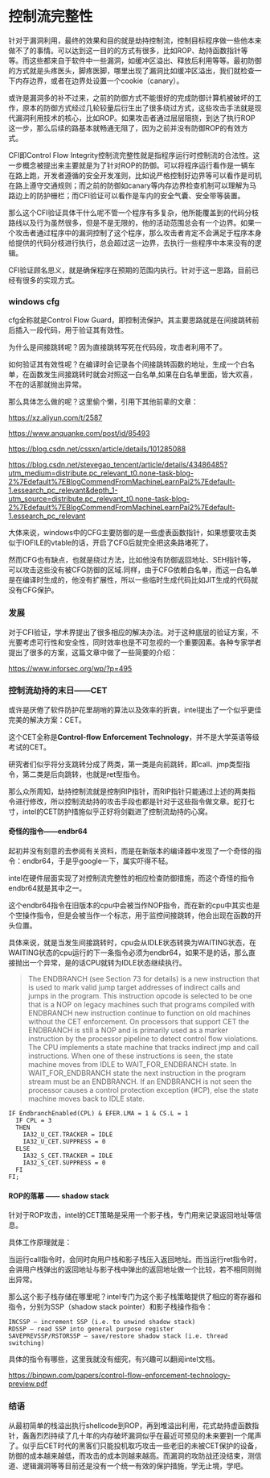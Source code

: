# 控制流完整性

针对于漏洞利用，最终的效果和目的就是劫持控制流，控制目标程序做一些他本来做不了的事情。可以达到这一目的的方式有很多，比如ROP、劫持函数指针等等。而这些都来自于软件中一些漏洞，如缓冲区溢出、释放后利用等等。最初防御的方式就是头疼医头，脚疼医脚，哪里出现了漏洞比如缓冲区溢出，我们就检查一下内存边界，或者在边界处设置一个cookie（canary）。

或许是漏洞多的补不过来，之前的防御方式不能很好的完成防御计算机被破坏的工作，原本的防御方式经过几轮较量后衍生出了很多绕过方式，这些攻击手法就是现代漏洞利用技术的核心，比如ROP。如果攻击者通过层层阻挠，到达了执行ROP这一步，那么后续的路基本就畅通无阻了，因为之前并没有防御ROP的有效方式。

CFI即Control Flow Integrity控制流完整性就是指程序运行时控制流的合法性。这一步概念被提出来主要就是为了针对ROP的防御。可以将程序运行看作是一辆车在路上跑，开发者遵循的安全开发准则，比如说严格控制好边界等可以看作是司机在路上遵守交通规则；而之前的防御如canary等内存边界检查机制可以理解为马路边上的防护栅栏；而CFI验证可以看作是车内的安全气囊、安全带等装置。

那么这个CFI验证具体干什么呢不管一个程序有多复杂，他所能覆盖到的代码分枝路线以及行为虽然很多，但是不是无限的，他的活动范围总会有一个边界。如果一个攻击者通过程序中的漏洞控制了这个程序，那么攻击者肯定不会满足于程序本身给提供的代码分枝进行执行，总会超过这一边界，去执行一些程序中本来没有的逻辑。

CFI验证顾名思义，就是确保程序在预期的范围内执行。针对于这一思路，目前已经有很多的实现方式。

### windows cfg

cfg全称就是Control Flow Guard，即控制流保护。其主要思路就是在间接跳转前后插入一段代码，用于验证其有效性。

为什么是间接跳转呢？因为直接跳转写死在代码段，攻击者利用不了。

如何验证其有效性呢？在编译时会记录各个间接跳转函数的地址，生成一个白名单，在函数发生间接跳转时就会对照这一白名单,如果在白名单里面，皆大欢喜，不在的话那就抛出异常。

那么具体怎么做的呢？这里偷个懒，引用下其他前辈的文章：

https://xz.aliyun.com/t/2587

https://www.anquanke.com/post/id/85493

https://blog.csdn.net/cssxn/article/details/101285088

https://blog.csdn.net/stevegao_tencent/article/details/43486485?utm_medium=distribute.pc_relevant_t0.none-task-blog-2%7Edefault%7EBlogCommendFromMachineLearnPai2%7Edefault-1.essearch_pc_relevant&depth_1-utm_source=distribute.pc_relevant_t0.none-task-blog-2%7Edefault%7EBlogCommendFromMachineLearnPai2%7Edefault-1.essearch_pc_relevant

大体来说，windows中的CFG主要防御的是一些虚表函数指针，如果想要攻击类似于IOFILE的vtable的话，开启了CFG后就完全把这条路堵死了。

然而CFG也有缺点，也就是绕过方法，比如他没有防御返回地址、SEH指针等，可以攻击这些没有被CFG防御的区域.同样，由于CFG依赖白名单，而这一白名单是在编译时生成的，他没有扩展性，所以一些临时生成代码比如JIT生成的代码就没有CFG保护。

### 发展

对于CFI验证，学术界提出了很多相应的解决办法。对于这种底层的验证方案，不光要考虑可行性和安全性，同时效率也是不可忽视的一个重要因素。各种专家学者提出了很多的方案，这篇文章中做了一些简要的介绍：

https://www.inforsec.org/wp/?p=495

### 控制流劫持的末日——CET

或许是厌倦了软件防护花里胡哨的算法以及效率的折衷，intel提出了一个似乎更佳完美的解决方案：CET。

这个CET全称是**Control-flow Enforcement Technology**，并不是大学英语等级考试的CET。

研究者们似乎将分支跳转分成了两类，第一类是向前跳转，即call、jmp类型指令，第二类是后向跳转，也就是ret型指令。

那么众所周知，劫持控制流就是控制RIP指针，而RIP指针只能通过上述的两类指令进行修改，所以控制流劫持的攻击手段也都是针对于这些指令做文章。蛇打七寸，intel的CET防护措施似乎正好将剑戳进了控制流劫持的心窝。

#### 奇怪的指令——endbr64

起初并没有刻意的去参阅有关资料，而是在新版本的编译器中发现了一个奇怪的指令：endbr64，于是乎google一下，属实吓得不轻。

intel在硬件层面实现了对控制流完整性的相应检查防御措施，而这个奇怪的指令endbr64就是其中之一。

这个endbr64指令在旧版本的cpu中会被当作NOP指令，而在新的cpu中其实也是个空操作指令，但是会被当作一个标志，用于监控间接跳转，他会出现在函数的开头位置。

具体来说，就是当发生间接跳转时，cpu会从IDLE状态转换为WAITING状态，在WAITING状态的cpu运行的下一条指令必须为endbr64，如果不是的话，那么直接抛出一个异常，是的话CPU就转为IDLE状态继续执行。

> The ENDBRANCH (see Section 73 for details) is a new instruction that is used to mark valid jump target addresses of indirect calls and jumps in the program. This instruction opcode is selected to be one that is a NOP on legacy machines such that programs compiled with ENDBRANCH new instruction continue to function on old machines without the CET enforcement. On processors that support CET the ENDBRANCH is still a NOP and is primarily used as a marker instruction by the processor pipeline to detect control flow violations. The CPU implements a state machine that tracks indirect jmp and call instructions. When one of these instructions is seen, the state machine moves from IDLE to WAIT_FOR_ENDBRANCH state. In WAIT_FOR_ENDBRANCH state the next instruction in the program stream must be an ENDBRANCH. If an ENDBRANCH is not seen the processor causes a control protection exception (#CP), else the state machine moves back to IDLE state.

```
IF EndbranchEnabled(CPL) & EFER.LMA = 1 & CS.L = 1
  IF CPL = 3
  THEN
    IA32_U_CET.TRACKER = IDLE
    IA32_U_CET.SUPPRESS = 0
  ELSE
    IA32_S_CET.TRACKER = IDLE
    IA32_S_CET.SUPPRESS = 0
  FI
FI;
```

#### ROP的落幕 —— shadow stack

针对于ROP攻击，intel的CET策略是采用一个影子栈，专门用来记录返回地址等信息。

具体工作原理就是：

当运行call指令时，会同时向用户栈和影子栈压入返回地址。而当运行ret指令时，会讲用户栈弹出的返回地址与影子栈中弹出的返回地址做一个比较，若不相同则抛出异常。

那么这个影子栈存储在哪里呢？intel专门为这个影子栈策略提供了相应的寄存器和指令，分别为SSP（shadow stack pointer）和影子栈操作指令：

```
INCSSP – increment SSP (i.e. to unwind shadow stack)
RDSSP – read SSP into general purpose register
SAVEPREVSSP/RSTORSSP – save/restore shadow stack (i.e. thread switching)
```

具体的指令有哪些，这里我就没有细究，有兴趣可以翻阅intel文档。

https://binpwn.com/papers/control-flow-enforcement-technology-preview.pdf

### 结语

从最初简单的栈溢出执行shellcode到ROP，再到堆溢出利用，花式劫持虚函数指针，轰轰烈烈持续了几十年的内存破坏漏洞似乎在最近可预见的未来要到一个尾声了。似乎后CET时代的黑客们只能投机取巧攻击一些老旧的未被CET保护的设备，防御的成本越来越低，而攻击的成本则越来越高。而漏洞的攻防战还没结束，测信道、逻辑漏洞等等目前还是没有一个统一有效的保护措施，学无止境，学吧。